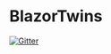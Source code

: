 # BlazorTwins

[![Gitter](https://badges.gitter.im/BlazorTwins/community.svg)](https://gitter.im/BlazorTwins/community?utm_source=badge&utm_medium=badge&utm_campaign=pr-badge&utm_content=badge)